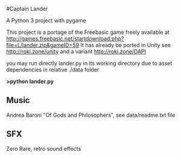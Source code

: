 #Captain Lander

A Python 3 project with pygame

This project is a portage of the Freebasic game freely available at http://games.freebasic.net/startdownload.php?file=L/lander.zip&gameID=59
It has already be ported in Unity see http://roki.zone/unity and a variant http://roki.zone/DAPI  

you may run directly lander.py in its working directory due to asset dependencies in relative ./data folder

**>python lander.py** 
## Music 
Andrea Baroni "Of Gods and Philosophers", see data/readme.txt file

## SFX
Zero Rare, retro sound effects
